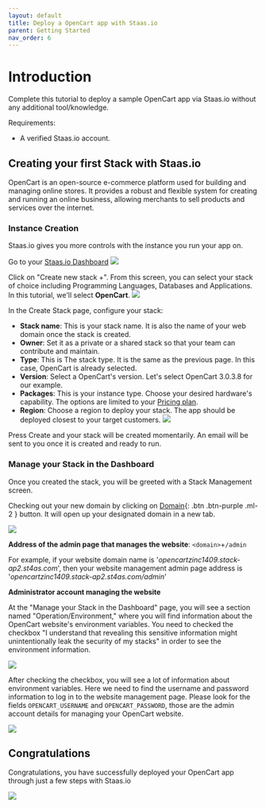 ```yaml
---
layout: default
title: Deploy a OpenCart app with Staas.io
parent: Getting Started
nav_order: 6
---
```


# Introduction
Complete this tutorial to deploy a sample OpenCart app via Staas.io without any additional tool/knowledge.

Requirements:
- A verified Staas.io account.

## Creating your first Stack with Staas.io
OpenCart is an open-source e-commerce platform used for building and managing online stores. It provides a robust and flexible system for creating and running an online business, allowing merchants to sell products and services over the internet.

### Instance Creation
Staas.io gives you more controls with the instance you run your app on.

Go to your [Staas.io Dashboard](https://www.staas.io/dashboard?utm_source=docs)
![](../../assets/images/getting-started/staas-dashboard.png)

Click on "Create new stack +".
From this screen, you can select your stack of choice including Programming Languages, Databases and Applications. In this tutorial, we'll select **OpenCart**.
![](../../assets/images/getting-started/opencart-create-stack.png)

In the Create Stack page, configure your stack:
- **Stack name**: This is your stack name. It is also the name of your web domain once the stack is created.
- **Owner**: Set it as a private or a shared stack so that your team can contribute and maintain.
- **Type**: This is The stack type. It is the same as the previous page. In this case, OpenCart is already selected.
- **Version**: Select a OpenCart's version. Let's select OpenCart 3.0.3.8 for our example.
- **Packages**: This is your instance type. Choose your desired hardware's capability. The options are limited to your [Pricing plan](https://www.staas.io/#pricing).
- **Region**: Choose a region to deploy your stack. The app should be deployed closest to your target customers.
![](../../assets/images/getting-started/opencart-create-opencart-screen.png)

Press Create and your stack will be created momentarily. An email will be sent to you once it is created and ready to run.

### Manage your Stack in the Dashboard
Once you created the stack, you will be greeted with a Stack Management screen.

Checking out your new domain by clicking on [Domain](){: .btn .btn-purple .ml-2 } button. It will open up your designated domain in a new tab.

![](../../assets/images/getting-started/opencart-stack-dashboard.png)

**Address of the admin page that manages the website**: `<domain>`+`/admin`

For example, if your website domain name is '*opencartzinc1409.stack-ap2.st4as.com*', then your website management admin page address is '*opencartzinc1409.stack-ap2.st4as.com/admin*'

**Administrator account managing the website**

At the "Manage your Stack in the Dashboard" page, you will see a section named "Operation/Environment," where you will find information about the OpenCart website's environment variables. You need to checked the checkbox "I understand that revealing this sensitive information might unintentionally leak the security of my stacks" in order to see the environment information.

![](../../assets/images/getting-started/opencart-stack-dashboard-enviroment.png)

After checking the checkbox, you will see a lot of information about environment variables. Here we need to find the username and password information to log in to the website management page. Please look for the fields `OPENCART_USERNAME` and `OPENCART_PASSWORD`, those are the admin account details for managing your OpenCart website.

![](../../assets/images/getting-started/opencart-stack-dashboard-enviroment-02.png)

## Congratulations
Congratulations, you have successfully deployed your OpenCart app through just a few steps with Staas.io

![](../../assets/images/getting-started/opencart-home-page.png)